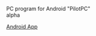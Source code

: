 <p>PC program for Android "PilotPC"<br/>
alpha</p>
<a href="https://github.com/FranQy/PilotPC-Android">Android App</a>
